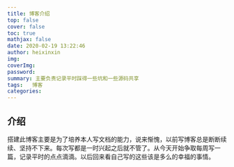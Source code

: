 ```yaml
---
title: 博客介绍
top: false
cover: false
toc: true
mathjax: false
date: 2020-02-19 13:22:46
author: heixinxin
img:
coverImg:
password:
summary: 主要负责记录平时踩得一些坑和一些源码共享
tags:   博客
categories: 
---
```

## 介绍
搭建此博客主要是为了培养本人写文档的能力，说来惭愧，以前写博客总是断断续续、坚持不下来。每次写都是一时兴起之后就不管了。从今天开始争取每周写一篇，记录平时的点点滴滴。以后回来看自己写的这些该是多么的幸福的事情。
